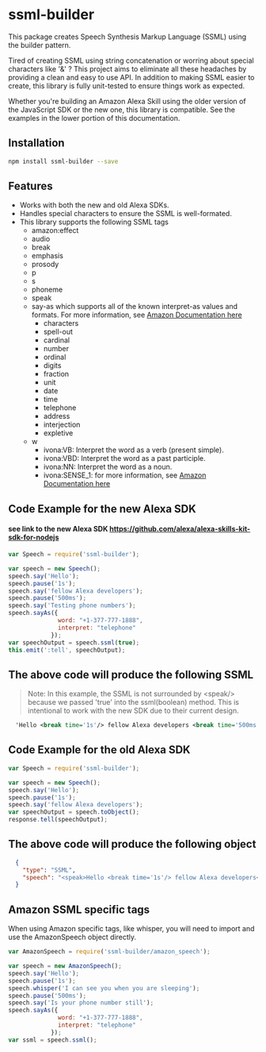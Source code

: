 # ssml-builder
This package creates Speech Synthesis Markup Language (SSML) using the builder pattern.


Tired of creating SSML using string concatenation or worring about special characters like '&amp;' ? This project aims to eliminate all these headaches by providing a clean and easy to use API. In addition to making SSML easier to create, this library is fully unit-tested to ensure things work as expected.

Whether you're building an Amazon Alexa Skill using the older version of the JavaScript SDK or the new one, this library is compatible. See the examples in the lower portion of this documentation.

## Installation
```sh
npm install ssml-builder --save
```
## Features
* Works with both the new and old Alexa SDKs.
* Handles special characters to ensure the SSML is well-formated.
* This library supports the following SSML tags
   * amazon:effect
   * audio
   * break
   * emphasis
   * prosody
   * p
   * s
   * phoneme
   * speak
   * say-as which supports all of the known interpret-as values and formats. For more information, see [Amazon Documentation here](https://developer.amazon.com/public/solutions/alexa/alexa-skills-kit/docs/speech-synthesis-markup-language-ssml-reference#say-as) 
      * characters
      * spell-out
      * cardinal
      * number
      * ordinal
      * digits
      * fraction
      * unit
      * date
      * time
      * telephone
      * address
      * interjection
      * expletive
  * w
      * ivona:VB: Interpret the word as a verb (present simple).
      * ivona:VBD: Interpret the word as a past participle.
      * ivona:NN: Interpret the word as a noun.
      * ivona:SENSE_1: for more information, see [Amazon Documentation here](https://developer.amazon.com/public/solutions/alexa/alexa-skills-kit/docs/speech-synthesis-markup-language-ssml-reference#w)  


## Code Example for the new Alexa SDK
#### see link to the new Alexa SDK https://github.com/alexa/alexa-skills-kit-sdk-for-nodejs

```javascript
var Speech = require('ssml-builder');

var speech = new Speech();
speech.say('Hello');
speech.pause('1s');
speech.say('fellow Alexa developers');
speech.pause('500ms');
speech.say('Testing phone numbers');
speech.sayAs({
              word: "+1-377-777-1888",
              interpret: "telephone"
            });
var speechOutput = speech.ssml(true);
this.emit(':tell', speechOutput);
```

## The above code will produce the following SSML
> Note: In this example, the SSML is not surrounded by &lt;speak/&gt; because we passed 'true' into the ssml(boolean) method. This is intentional to work with the new SDK due to their current design.
```xml
  'Hello <break time='1s'/> fellow Alexa developers <break time='500ms'/> Testing phone numbers <say-as interpret-as='telephone'>+1-377-777-1888</say-as>'
```

## Code Example for the old Alexa SDK
```javascript
var Speech = require('ssml-builder');

var speech = new Speech();
speech.say('Hello');
speech.pause('1s');
speech.say('fellow Alexa developers');
var speechOutput = speech.toObject();
response.tell(speechOutput);
```

## The above code will produce the following object
```json
  { 
    "type": "SSML",
    "speech": "<speak>Hello <break time='1s'/> fellow Alexa developers</speak>"
  }
```
## Amazon SSML specific tags
When using Amazon specific tags, like whisper, you will need to import and use the AmazonSpeech object directly.

```javascript
var AmazonSpeech = require('ssml-builder/amazon_speech');

var speech = new AmazonSpeech();
speech.say('Hello');
speech.pause('1s');
speech.whisper('I can see you when you are sleeping');
speech.pause('500ms');
speech.say('Is your phone number still');
speech.sayAs({
              word: "+1-377-777-1888",
              interpret: "telephone"
            });
var ssml = speech.ssml();
```